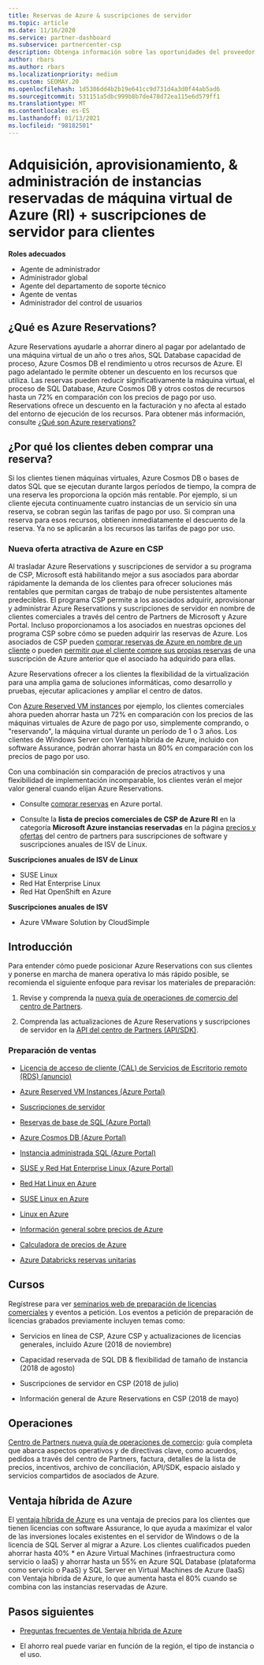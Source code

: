 ```yaml
---
title: Reservas de Azure & suscripciones de servidor
ms.topic: article
ms.date: 11/16/2020
ms.service: partner-dashboard
ms.subservice: partnercenter-csp
description: Obtenga información sobre las oportunidades del proveedor de soluciones en la nube para adquirir, aprovisionar y administrar las reservas de Azure y las suscripciones de servidor para los clientes.
author: rbars
ms.author: rbars
ms.localizationpriority: medium
ms.custom: SEOMAY.20
ms.openlocfilehash: 1d5386dd4b2b19e641cc9d731d4a3d0f44ab5ad6
ms.sourcegitcommit: 531151a5dbc999b8b7de478d72ea115e6d579ff1
ms.translationtype: MT
ms.contentlocale: es-ES
ms.lasthandoff: 01/13/2021
ms.locfileid: "98182501"
---
```

# <a name="acquire-provision--manage-azure-reserved-vm-instances-ri--server-subscriptions-for-customers"></a>Adquisición, aprovisionamiento, & administración de instancias reservadas de máquina virtual de Azure (RI) + suscripciones de servidor para clientes


**Roles adecuados**

- Agente de administrador
- Administrador global
- Agente del departamento de soporte técnico
- Agente de ventas
- Administrador del control de usuarios


## <a name="what-are-azure-reservations"></a>¿Qué es Azure Reservations?

Azure Reservations ayudarle a ahorrar dinero al pagar por adelantado de una máquina virtual de un año o tres años, SQL Database capacidad de proceso, Azure Cosmos DB el rendimiento u otros recursos de Azure. El pago adelantado le permite obtener un descuento en los recursos que utiliza. Las reservas pueden reducir significativamente la máquina virtual, el proceso de SQL Database, Azure Cosmos DB y otros costos de recursos hasta un 72% en comparación con los precios de pago por uso. Reservations ofrece un descuento en la facturación y no afecta al estado del entorno de ejecución de los recursos. Para obtener más información, consulte [¿Qué son Azure reservations?](/azure/billing/billing-save-compute-costs-reservations)

## <a name="why-should-customers-buy-a-reservation"></a>¿Por qué los clientes deben comprar una reserva?

Si los clientes tienen máquinas virtuales, Azure Cosmos DB o bases de datos SQL que se ejecutan durante largos períodos de tiempo, la compra de una reserva les proporciona la opción más rentable. Por ejemplo, si un cliente ejecuta continuamente cuatro instancias de un servicio sin una reserva, se cobran según las tarifas de pago por uso. Si compran una reserva para esos recursos, obtienen inmediatamente el descuento de la reserva. Ya no se aplicarán a los recursos las tarifas de pago por uso.

### <a name="compelling-new-azure-offer-in-csp"></a>Nueva oferta atractiva de Azure en CSP

Al trasladar Azure Reservations y suscripciones de servidor a su programa de CSP, Microsoft está habilitando mejor a sus asociados para abordar rápidamente la demanda de los clientes para ofrecer soluciones más rentables que permitan cargas de trabajo de nube persistentes altamente predecibles. El programa CSP permite a los asociados adquirir, aprovisionar y administrar Azure Reservations y suscripciones de servidor en nombre de clientes comerciales a través del centro de Partners de Microsoft y Azure Portal.
Incluso proporcionamos a los asociados en nuestras opciones del programa CSP sobre cómo se pueden adquirir las reservas de Azure. Los asociados de CSP pueden [comprar reservas de Azure en nombre de un cliente](azure-reservations-buying.md) o pueden [permitir que el cliente compre sus propias reservas](give-customers-permission.md) de una suscripción de Azure anterior que el asociado ha adquirido para ellas.

Azure Reservations ofrecer a los clientes la flexibilidad de la virtualización para una amplia gama de soluciones informáticas, como desarrollo y pruebas, ejecutar aplicaciones y ampliar el centro de datos.

Con [Azure Reserved VM instances](https://azure.microsoft.com/pricing/reserved-vm-instances/) por ejemplo, los clientes comerciales ahora pueden ahorrar hasta un 72% en comparación con los precios de las máquinas virtuales de Azure de pago por uso, simplemente comprando, o "reservando", la máquina virtual durante un período de 1 o 3 años. Los clientes de Windows Server con Ventaja híbrida de Azure, incluido con software Assurance, podrán ahorrar hasta un 80% en comparación con los precios de pago por uso.

Con una combinación sin comparación de precios atractivos y una flexibilidad de implementación incomparable, los clientes verán el mejor valor general cuando elijan Azure Reservations.

- Consulte [comprar reservas](/azure/cost-management-billing/reservations/prepare-buy-reservation#purchase-reservations) en Azure portal.

- Consulte la **lista de precios comerciales de CSP de Azure RI** en la categoría **Microsoft Azure instancias reservadas** en la página [precios y ofertas](https://partner.microsoft.com/dashboard/sell/pricingandoffers) del centro de partners para suscripciones de software y suscripciones anuales de ISV de Linux.


 
**Suscripciones anuales de ISV de Linux**

- SUSE Linux
- Red Hat Enterprise Linux
- Red Hat OpenShift en Azure

**Suscripciones anuales de ISV**

- Azure VMware Solution by CloudSimple

## <a name="getting-started"></a>Introducción

Para entender cómo puede posicionar Azure Reservations con sus clientes y ponerse en marcha de manera operativa lo más rápido posible, se recomienda el siguiente enfoque para revisar los materiales de preparación:

1. Revise y comprenda la [nueva guía de operaciones de comercio del centro de Partners](https://partner.microsoft.com/resources/detail/partner-center-new-commerce-operations-guide-pdf).

2. Comprenda las actualizaciones de Azure Reservations y suscripciones de servidor en la [API del centro de Partners (API/SDK)](/partner-center/develop/purchase-azure-reserved-vm-instances).


### <a name="sales-readiness"></a>Preparación de ventas

- [Licencia de acceso de cliente (CAL) de Servicios de Escritorio remoto (RDS) (anuncio)](https://cloudblogs.microsoft.com/windowsserver/2018/10/03/remote-desktop-services-2019-generally-available-with-windows-server-2019/)

- [Azure Reserved VM Instances (Azure Portal)](/azure/virtual-machines/windows/prepay-reserved-vm-instances)

- [Suscripciones de servidor](./csp-software-subscriptions.md)

- [Reservas de base de SQL (Azure Portal)](/azure/sql-database/sql-database-reserved-capacity)

- [Azure Cosmos DB (Azure Portal)](/azure/cosmos-db/cosmos-db-reserved-capacity)

- [Instancia administrada SQL (Azure Portal)](/azure/sql-database/sql-database-managed-instance)

- [SUSE y Red Hat Enterprise Linux (Azure Portal)](/azure/virtual-machines/linux/prepay-suse-software-charges)

- [Red Hat Linux en Azure](https://azure.com/redhat)

- [SUSE Linux en Azure](https://azure.microsoft.com/overview/linux-on-azure/suse/)

- [Linux en Azure](https://azure.microsoft.com/overview/linux-on-azure/)

- [Información general sobre precios de Azure](https://azure.microsoft.com/pricing/)

- [Calculadora de precios de Azure](https://azure.microsoft.com/pricing/calculator)

- [Azure Databricks reservas unitarias](/azure/billing/billing-prepay-databricks-reserved-capacity)


## <a name="training"></a>Cursos

Regístrese para ver [seminarios web de preparación de licencias comerciales](https://commercial-licensing.eventbuilder.com/FY2019_ALL) y eventos a petición.
Los eventos a petición de preparación de licencias grabados previamente incluyen temas como:

- Servicios en línea de CSP, Azure CSP y actualizaciones de licencias generales, incluido Azure (2018 de noviembre)

- Capacidad reservada de SQL DB & flexibilidad de tamaño de instancia (2018 de agosto)

- Suscripciones de servidor en CSP (2018 de julio)

- Información general de Azure Reservations en CSP (2018 de mayo)

## <a name="operations"></a>Operaciones

[Centro de Partners nueva guía de operaciones de comercio](https://partner.microsoft.com/resources/detail/partner-center-new-commerce-operations-guide-pdf): guía completa que abarca aspectos operativos y de directivas clave, como acuerdos, pedidos a través del centro de Partners, factura, detalles de la lista de precios, incentivos, archivo de conciliación, API/SDK, espacio aislado y servicios compartidos de asociados de Azure.

## <a name="azure-hybrid-benefit"></a>Ventaja híbrida de Azure

El [ventaja híbrida de Azure](https://azure.microsoft.com/pricing/hybrid-benefit) es una ventaja de precios para los clientes que tienen licencias con software Assurance, lo que ayuda a maximizar el valor de las inversiones locales existentes en el servidor de Windows o de la licencia de SQL Server al migrar a Azure. Los clientes cualificados pueden ahorrar hasta 40% * en Azure Virtual Machines (infraestructura como servicio o IaaS) y ahorrar hasta un 55% en Azure SQL Database (plataforma como servicio o PaaS) y SQL Server en Virtual Machines de Azure (IaaS) con Ventaja híbrida de Azure, lo que aumenta hasta el 80% cuando se combina con las instancias reservadas de Azure.

## <a name="next-steps"></a>Pasos siguientes

- [Preguntas frecuentes de Ventaja híbrida de Azure](https://azure.microsoft.com/pricing/hybrid-benefit/faq/)

* El ahorro real puede variar en función de la región, el tipo de instancia o el uso.